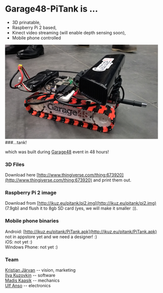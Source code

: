 # Garage48-PiTank is ...
* 3D prinatable,
* Raspberry Pi 2 based,
* Kinect video streaming (will enable depth sensing soon),
* Mobile phone controlled

![Alt text](/Docs/images/pitank.png)
###...tank!

which was built during [Garage48](www.garage48.org) event in 48 hours!

### 3D Files
Download here [http://www.thingiverse.com/thing:673920](http://www.thingiverse.com/thing:673920) and print them out.

### Raspberry Pi 2 image
Download from [http://ikuz.eu/pitank/pi2.img](http://ikuz.eu/pitank/pi2.img) (7.9gb) and flush it to 8gb SD card (yes, we will make it smaller :)).

### Mobile phone binaries
Android: [http://ikuz.eu/pitank/PiTank.apk](http://ikuz.eu/pitank/PiTank.apk) not in appstore yet and we need a designer! :)  
iOS: not yet :)  
Windows Phone: not yet :)  

### Team
[Kristjan Järvan](http://ee.linkedin.com/pub/kristjan-järvan/5b/9b6/255) -- vision, marketing  
[Ilya Kuzovkin](http://www.ikuz.eu/cv)  -- software  
[Madis Kaasik](http://ee.linkedin.com/pub/madis-kaasik/b1/10a/373/en)  -- mechanics  
[Ulf Anso](http://ee.linkedin.com/pub/ulf-anso/69/27/942)  -- electronics  
